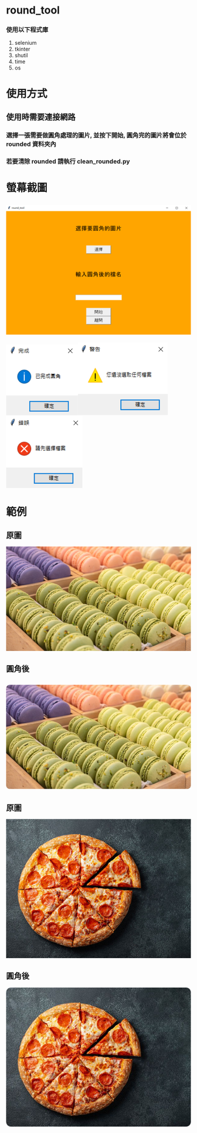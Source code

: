 # round_tool
### 使用以下程式庫
1. selenium
2. tkinter
3. shutil
4. time
5. os
# 使用方式
## 使用時需要連接網路
### 選擇一張需要做圓角處理的圖片, 並按下開始, 圓角完的圖片將會位於 rounded 資料夾內
### 若要清除 rounded 請執行 clean_rounded.py
# 螢幕截圖
![Alt text](pic/1.png)
---
![Alt text](pic/2.png)![Alt text](pic/4.png)![Alt text](pic/3.png)
# 範例
## 原圖
![Alt text](pic/cookie-o.jpg)
## 圓角後
![Alt text](pic/cookie.jpg)
---
## 原圖
![Alt text](pic/pizza-o.jpg)
## 圓角後
![Alt text](pic/pizza.jpg)
